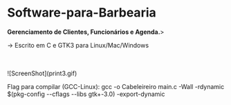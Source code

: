 # Software-para-Barbearia

<p><b>Gerenciamento de Clientes, Funcionários e Agenda.</b>></p>

<p> -> Escrito em C e GTK3 para Linux/Mac/Windows</p>
<br></br>
![ScreenShot](print3.gif)


<p>Flag para compilar (GCC-Linux): gcc -o Cabeleireiro main.c -Wall -rdynamic $(pkg-config --cflags --libs gtk+-3.0) -export-dynamic </p>
